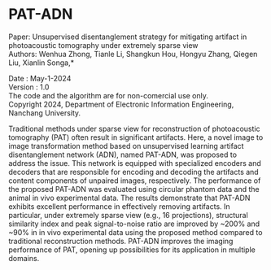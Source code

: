 # PAT-ADN
Paper: Unsupervised disentanglement strategy for mitigating artifact in photoacoustic tomography under extremely sparse view      
Authors: Wenhua Zhong, Tianle Li, Shangkun Hou, Hongyu Zhang, Qiegen Liu, Xianlin Songa,*       

Date : May-1-2024     
Version : 1.0       
The code and the algorithm are for non-comercial use only.      
Copyright 2024, Department of Electronic Information Engineering, Nanchang University.  

Traditional methods under sparse view for reconstruction of photoacoustic tomography (PAT) often result in significant artifacts. Here, a novel image to image transformation method based on unsupervised learning artifact disentanglement network (ADN), named PAT-ADN, was proposed to address the issue. This network is equipped with specialized encoders and decoders that are responsible for encoding and decoding the artifacts and content components of unpaired images, respectively. The performance of the proposed PAT-ADN was evaluated using circular phantom data and the animal in vivo experimental data. The results demonstrate that PAT-ADN exhibits excellent performance in effectively removing artifacts. In particular, under extremely sparse view (e.g., 16 projections), structural similarity index and peak signal-to-noise ratio are improved by ~200% and ~90% in in vivo experimental data using the proposed method compared to traditional reconstruction methods. PAT-ADN improves the imaging performance of PAT, opening up possibilities for its application in multiple domains.

